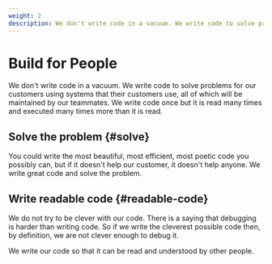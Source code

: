```yaml
---
weight: 2
description: We don't write code in a vacuum. We write code to solve problems for our customers using systems that their customers use, all of which will be maintained by our teammates.
---
```


# Build for People

We don't write code in a vacuum. We write code to solve problems for our customers using systems that their customers use, all of which will be maintained by our teammates. We write code once but it is read many times and executed many times more than it is read.

## Solve the problem {#solve}

You could write the most beautiful, most efficient, most poetic code you possibly can, but if it doesn't help our customer, it doesn't help anyone. We write great code and solve the problem.

## Write readable code {#readable-code}

We do not try to be clever with our code. There is a saying that debugging is harder than writing code. So if we write the cleverest possible code then, by definition, we are not clever enough to debug it.

We write our code so that it can be read and understood by other people.
